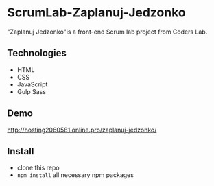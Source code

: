 # ScrumLab-Zaplanuj-Jedzonko
"Zaplanuj Jedzonko"is a front-end Scrum lab project from Coders Lab.

## Technologies
* HTML
* CSS
* JavaScript
* Gulp Sass

## Demo
http://hosting2060581.online.pro/zaplanuj-jedzonko/

## Install
* clone this repo
* `npm install` all necessary npm packages
